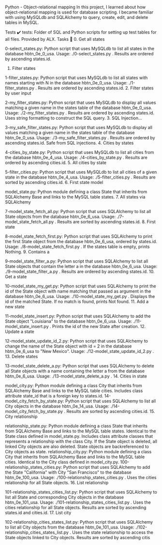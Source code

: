 Python - Object-relational mapping
In this project, I learned about how object-relational mapping is used for database scripting. I became familiar with using MySQLdb and SQLAlchemy to query, create, edit, and delete tables in MySQL.

Tests ✔️
tests: Folder of SQL and Python scripts for setting up test tables for all files. Provided by ALX.
Tasks 📃
0. Get all states

0-select_states.py: Python script that uses MySQLdb to list all states in the database hbtn_0e_0_usa.
Usage: ./0-select_states.py <mysql username> <mysql password> <database name>.
Results are ordered by ascending states.id.
1. Filter states

1-filter_states.py: Python script that uses MySQLdb to list all states with names starting with N in the database hbtn_0e_0_usa.
Usage: ./1-filter_states.py <mysql username> <mysql password> <database name>.
Results are ordered by ascending states.id.
2. Filter states by user input

2-my_filter_states.py: Python script that uses MySQLdb to display all values matching a given name in the states table of the database hbtn_0e_0_usa.
Usage: ./2-my_filter_states.py <mysql username> <mysql password> <database name> <state name searched>.
Results are ordered by ascending states.id.
Uses string formatting to construct the SQL query.
3. SQL Injection...

3-my_safe_filter_states.py: Python script that uses MySQLdb to display all values matching a given name in the states table of the database hbtn_0e_0_usa.
Usage: ./3-my_safe_filter_states.py <mysql username> <mysql password> <database name> <state name searched>.
Results are ordered by ascending states.id.
Safe from SQL injections.
4. Cities by states

4-cities_by_state.py: Python script that uses MySQLdb to list all cities from the database hbtn_0e_4_usa.
Usage: ./4-cities_by_state.py <mysql username> <mysql password> <database name>.
Results are ordered by ascending cities.id.
5. All cities by state

5-filter_cities.py: Python script that uses MySQLdb to list all cities of a given state in the database hbtn_0e_4_usa.
Usage: ./5-filter_cities.py <mysql username> <mysql password> <database name>.
Results are sorted by ascending cities.id.
6. First state model

model_state.py: Python module defining a class State that inherits from SQLAlchemy Base and links to the MySQL table states.
7. All states via SQLAlchemy

7-model_state_fetch_all.py: Python script that uses SQLAlchemy to list all State objects from the database hbtn_0e_6_usa.
Usage: ./7-model_state_fetch_all.py <mysql username> <mysql password> <database name>.
Results are sorted by ascending states.id.
8. First state

8-model_state_fetch_first.py: Python script that uses SQLAlchemy to print the first State object from the database hbtn_0e_6_usa, ordered by states.id.
Usage: ./8-model_state_fetch_first.py <mysql username> <mysql password> <database name>.
If the states table is empty, prints Nothing.
9. Contains a

9-model_state_filter_a.py: Python script that uses SQLAlchemy to list all State objects that contain the letter a in the database hbtn_0e_6_usa.
Usage: ./9-model_state_filter_a.py <mysql username> <mysql password> <database name>.
Results are ordered by ascending states.id.
10. Get a state

10-model_state_my_get.py: Python script that uses SQLAlchemy to print the id of the State object with name matching that passed as argument in the database hbtn_0e_6_usa.
Usage: ./10-model_state_my_get.py <mysql username> <mysql password> <database name> <state searched name>.
Displays the id of the matched State.
If no match is found, prints Not found.
11. Add a new state

11-model_state_insert.py: Python script that uses SQLAlchemy to add the State object "Louisiana" to the database hbtn_0e_6_usa.
Usage: ./11-model_state_insert.py <mysql username> <mysql password> <database name>.
Prints the id of the new State after creation.
12. Update a state

12-model_state_update_id_2.py: Python script that uses SQLAlchemy to change the name of the State object with id = 2 in the database hbtn_0e_6_usa to "New Mexico".
Usage: ./12-model_state_update_id_2.py <mysql username> <mysql password> <database name>.
13. Delete states

13-model_state_delete_a.py: Python script that uses SQLAlchemy to delete all State objects with a name containing the letter a from the database hbtn_0e_6_usa.
Usage: ./13-model_state_delete_a.py <mysql username> <mysql password> <database name>.
14. Cities in state

model_city.py: Python module defining a class City that inherits from SQLAlchemy Base and links to the MySQL table cities.
Includes class attribute state_id that is a foreign key to states.id.
14-model_city_fetch_by_state.py: Python script that uses SQLAlchemy to list all City objects in the database hbtn_0e_14_usa.
Usage: ./14-model_city_fetch_by_state.py <mysql username> <mysql password> <database name>.
Results are sorted by ascending cities.id.
15. City relationship

relationship_state.py: Python module defining a class State that inherits from SQLAlchemy Base and links to the MySQL table states.
Identical to the State class defined in model_state.py.
Includes class attribute classes that represents a relationship with the class City. If the State object is deleted, all linked City objects are also deleted. State objects are backreferenced to City objects as state.
relationship_city.py: Python module defining a class City that inherits from SQLAlchemy Base and links to the MySQL table cities.
Identical to the City class defined in model_city.py.
100-relationship_states_cities.py: Python script that uses SQLAlchemy to add the State "California" with City "San Francisco" to the database hbtn_0e_100_usa.
Usage: ./100-relationship_states_cities.py <mysql username> <mysql password> <database name>.
Uses the cities relationship for all State objects.
16. List relationship

101-relationship_states_cities_list.py: Python script that uses SQLAlchemy to list all State and corresponding City objects in the database hbtn_0e_101_usa.
Usage: ./101-relationship_states_cities_list.py <mysql username> <mysql password> <database name>.
Uses the cities relationship for all State objects.
Results are sorted by ascending states.id and cities.id.
17. List city

102-relationship_cities_states_list.py: Python script that uses SQLAlchemy to list all City objects from the database hbtn_0e_101_usa.
Usage: ./102-relationship_cities_states_list.py <mysql username> <mysql password> <database name>.
Uses the state relationship to access the State objects linked to City objects.
Results are sorted by ascending citis
